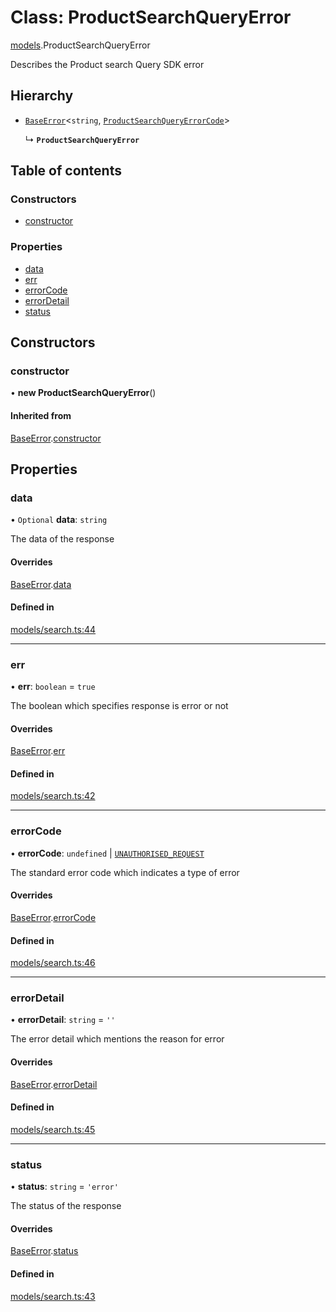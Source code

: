# Class: ProductSearchQueryError

[models](../wiki/models).ProductSearchQueryError

Describes the Product search Query SDK error

## Hierarchy

- [`BaseError`](../wiki/models.BaseError)<`string`, [`ProductSearchQueryErrorCode`](../wiki/models.ProductSearchQueryErrorCode)\>

  ↳ **`ProductSearchQueryError`**

## Table of contents

### Constructors

- [constructor](../wiki/models.ProductSearchQueryError#constructor)

### Properties

- [data](../wiki/models.ProductSearchQueryError#data)
- [err](../wiki/models.ProductSearchQueryError#err)
- [errorCode](../wiki/models.ProductSearchQueryError#errorcode)
- [errorDetail](../wiki/models.ProductSearchQueryError#errordetail)
- [status](../wiki/models.ProductSearchQueryError#status)

## Constructors

### constructor

• **new ProductSearchQueryError**()

#### Inherited from

[BaseError](../wiki/models.BaseError).[constructor](../wiki/models.BaseError#constructor)

## Properties

### data

• `Optional` **data**: `string`

The data of the response

#### Overrides

[BaseError](../wiki/models.BaseError).[data](../wiki/models.BaseError#data)

#### Defined in

[models/search.ts:44](https://gitlab.com/baliganikhil/blackmirror-sdk/-/blob/349365c/src/models/search.ts#L44)

___

### err

• **err**: `boolean` = `true`

The boolean which specifies response is error or not

#### Overrides

[BaseError](../wiki/models.BaseError).[err](../wiki/models.BaseError#err)

#### Defined in

[models/search.ts:42](https://gitlab.com/baliganikhil/blackmirror-sdk/-/blob/349365c/src/models/search.ts#L42)

___

### errorCode

• **errorCode**: `undefined` \| [`UNAUTHORISED_REQUEST`](../wiki/models.ProductSearchQueryErrorCode#unauthorised_request)

The standard error code which indicates a type of error

#### Overrides

[BaseError](../wiki/models.BaseError).[errorCode](../wiki/models.BaseError#errorcode)

#### Defined in

[models/search.ts:46](https://gitlab.com/baliganikhil/blackmirror-sdk/-/blob/349365c/src/models/search.ts#L46)

___

### errorDetail

• **errorDetail**: `string` = `''`

The error detail which mentions the reason for error

#### Overrides

[BaseError](../wiki/models.BaseError).[errorDetail](../wiki/models.BaseError#errordetail)

#### Defined in

[models/search.ts:45](https://gitlab.com/baliganikhil/blackmirror-sdk/-/blob/349365c/src/models/search.ts#L45)

___

### status

• **status**: `string` = `'error'`

The status of the response

#### Overrides

[BaseError](../wiki/models.BaseError).[status](../wiki/models.BaseError#status)

#### Defined in

[models/search.ts:43](https://gitlab.com/baliganikhil/blackmirror-sdk/-/blob/349365c/src/models/search.ts#L43)
